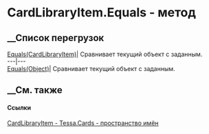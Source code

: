 # CardLibraryItem.Equals - метод
##  __Список перегрузок
[Equals(CardLibraryItem)](M_Tessa_Cards_CardLibraryItem_Equals_1.htm)|
Сравнивает текущий объект с заданным.  
---|---  
[Equals(Object)](M_Tessa_Cards_CardLibraryItem_Equals.htm)| Сравнивает текущий
объект с заданным.  
##  __См. также
#### Ссылки
[CardLibraryItem - ](T_Tessa_Cards_CardLibraryItem.htm)
[Tessa.Cards - пространство имён](N_Tessa_Cards.htm)
